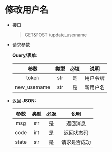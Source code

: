 # 修改用户名
- 接口
    > GET&POST /update_username
- 请求参数

    **Query/表单**:

    |      参数      | 类型  | 必填 |  说明  |
    |:------------:|:---:|:--:|:----:|
    |    token     | str | 是  | 用户令牌 |
    | new_username | str | 是  | 新用户名 |

- 返回
    **JSON:**

    |  参数   | 类型  | 必返 |   说明   |
    |:-----:|:---:|:--:|:------:|
    |  msg  | str | 是  |  返回消息  |
    | code  | int | 是  | 返回状态码  |
    | state | str | 是  | 请求是否成功 |